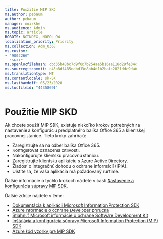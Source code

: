 ```yaml
---
title: Použitie MIP SKD
ms.author: pebaum
author: pebaum
manager: mnirkhe
ms.audience: Admin
ms.topic: article
ROBOTS: NOINDEX, NOFOLLOW
localization_priority: Priority
ms.collection: Adm_O365
ms.custom:
- "9002266"
- "5631"
ms.openlocfilehash: cbd35b48bc7d9f0c7b254ae5b16aa118d29fe34c
ms.sourcegitcommit: c46b8df485edbd13e8bb4d1b2ba1c2821ddc9da0
ms.translationtype: MT
ms.contentlocale: sk-SK
ms.lasthandoff: 05/23/2020
ms.locfileid: "44358691"
---
```

# <a name="using-mip-skd"></a>Použitie MIP SKD

Ak chcete použiť MIP SDK, existuje niekoľko krokov potrebných na nastavenie a konfiguráciu predplatného balíka Office 365 a klientskej pracovnej stanice. Tieto kroky zahŕňajú:

- Zaregistrujte sa na odber balíka Office 365.
- Konfigurovať označenia citlivosti.
- Nakonfigurujte klientsku pracovnú stanicu.
- Zaregistrujte klientsku aplikáciu s Azure Active Directory.
- Žiadosť o integračnú dohodu o ochrane informácií (IPIA).
- Uistite sa, že vaša aplikácia má požadovaný runtime.

Ďalšie informácie o týchto krokoch nájdete v časti [Nastavenie a konfigurácia súpravy MIP SDK](https://docs.microsoft.com/information-protection/develop/setup-configure-mip).

Ďalšie zdroje nájdete v téme:

- [Dokumentácia k aplikácii Microsoft Information Protection SDK](https://docs.microsoft.com/information-protection/develop/)
- [Azure informácie o ochrane Developer príručka](https://docs.microsoft.com/azure/information-protection/develop/developers-guide)
- [Stiahnuť Microsoft informácie o ochrane Software Development Kit](https://www.microsoft.com/download/details.aspx?id=57392)
- [Inštalácia a konfigurácia súpravy Microsoft Information Protection (MIP) SDK](https://docs.microsoft.com/information-protection/develop/setup-configure-mip)
- [Azure kód vzorky pre MIP SDK](https://azure.microsoft.com/resources/samples/?sort=0&term=mipsdk)
